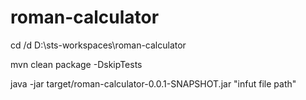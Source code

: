 # roman-calculator

cd /d D:\sts-workspaces\roman-calculator

mvn clean package -DskipTests

java -jar target/roman-calculator-0.0.1-SNAPSHOT.jar "infut file path"